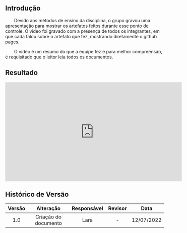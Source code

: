 ## Introdução

&emsp;&emsp;Devido aos métodos de ensino da disciplina, o grupo gravou uma apresentação para mostrar os artefatos feitos durante esse ponto de controle. O vídeo foi gravado com a presença de todos os integrantes, em que cada falou sobre o artefato que fez, mostrando diretamente o github pages. 

&emsp;&emsp;O vídeo é um resumo do que a equipe fez e para melhor compreensão, é requisitado que o leitor leia todos os documentos.

## Resultado

<p align='center'>
    <iframe width="560" height="315" src="https://www.youtube.com/embed/M3tumpH0Pwo" title="YouTube video player" frameborder="0" allow="accelerometer; autoplay; clipboard-write; encrypted-media; gyroscope; picture-in-picture" allowfullscreen></iframe>
</p>


## Histórico de Versão

| Versão |                Alteração               | Responsável |         Revisor        |  Data |
|:------:|:--------------------------------------:|:-----------:|:----------------------:|:-----:|
|   1.0  | Criação do documento |    Lara   | - | 12/07/2022 |
